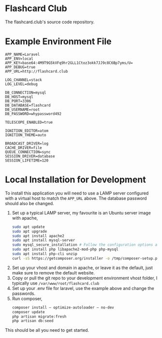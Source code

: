 # Flashcard Club
The flashcard.club's source code repository.

# Example Environment File

```
APP_NAME=Laravel
APP_ENV=local
APP_KEY=base64:4M9T9G5kVFq9hr2GLL1Ctoz3okk7JJ9c8C6Bp7yms/U=
APP_DEBUG=true
APP_URL=http://flashcard.club

LOG_CHANNEL=stack
LOG_LEVEL=debug

DB_CONNECTION=mysql
DB_HOST=mysql
DB_PORT=3306
DB_DATABASE=flashcard
DB_USERNAME=root
DB_PASSWORD=whypassword492

TELESCOPE_ENABLED=true

IGNITION_EDITOR=atom
IGNITION_THEME=auto

BROADCAST_DRIVER=log
CACHE_DRIVER=file
QUEUE_CONNECTION=sync
SESSION_DRIVER=database
SESSION_LIFETIME=120
```
# Local Installation for Development

To install this application you will need to use a LAMP server configured with a virtual host to match the `APP_URL` above. The database password should also be changed.

1. Set up a typical LAMP server, my favourite is an Ubuntu server image with apache,  
    ```bash
    sudo apt update
    sudo apt upgrade
    sudo apt install apache2
    sudo apt install mysql-server
    sudo mysql_secure_installation # Follow the configuration options as needed
    sudo apt install php libapache2-mod-php php-mysql
    sudo apt install php-cli unzip
    curl -sS https://getcomposer.org/installer -o /tmp/composer-setup.php
    ```
2. Set up your vhost and domain in apache, or leave it as the default, just make sure to remove the default website.
3. Copy or pull the git repo to your development environment vhost folder, I typically use `/var/www/root/flashcard.club`
3. Set up your .env file for laravel, use the example above and change the passwords.
4. Run composer,
   ```bash
   composer install — optimize-autoloader — no-dev
   composer update
   php artisan migrate:fresh
   php artisan db:seed
   ```

This should be all you need to get started.
